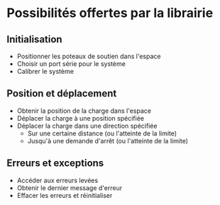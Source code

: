 # Possibilités offertes par la librairie
## Initialisation
- Positionner les poteaux de soutien dans l'espace
- Choisir un port série pour le système
- Calibrer le système
## Position et déplacement
- Obtenir la position de la charge dans l'espace
- Déplacer la charge à une position spécifiée
- Déplacer la charge dans une direction spécifiée
  - Sur une certaine distance (ou l'atteinte de la limite)
  - Jusqu'à une demande d'arrêt (ou l'atteinte de la limite)
## Erreurs et exceptions
- Accéder aux erreurs levées
- Obtenir le dernier message d'erreur
- Effacer les erreurs et réinitialiser
